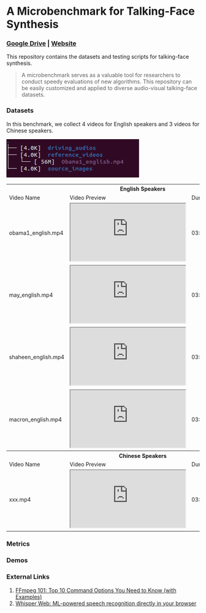 # A Microbenchmark for Talking-Face Synthesis
### [**Google Drive**](https://drive.google.com/drive/folders/1vBse3rgHd3JfTGNFXC-oUZs5DR9B5Mep?usp=sharing) | [**Website**](https://jason-cs18.github.io/awesome-avatar/benchmarks/)

This repository contains the datasets and testing scripts for talking-face synthesis.

> A microbenchmark serves as a valuable tool for researchers to conduct speedy evaluations of new algorithms. This repository can be easily customized and applied to diverse audio-visual talking-face datasets.

### Datasets
In this benchmark, we collect 4 videos for English speakers and 3 videos for Chinese speakers.

![File Structure](https://github.com/Jason-cs18/awesome-avatar/blob/main/benchmarks/assets/file_structure.png "Magic Gardens")

<!-- ![](https://github.com/Jason-cs18/awesome-avatar/blob/main/benchmarks/assets/file_structure.png) -->

<table>
	<tr>
	    <th colspan="5"><center>English Speakers</center></th>
	<!-- </tr > -->
    	<tr>
	    <td >Video Name</td>
	    <td>Video Preview</td>
	    <td>Duration</td>
        <td>Resolution</td>
        <td>Sentence</td>
	</tr >
    </tr >
    	<tr>
	    <td>obama1_english.mp4</td>
	    <td><iframe src="https://drive.google.com/file/d/1g-T1nvL0KqBkInIRVSSbOvmC1LiCB36o/preview"></iframe></td>
        <td>03:38.16</td>
        <td>450x450</td>
        <td>46</td>
	</tr >
    </tr >
    	<tr>
	    <td>may_english.mp4</td>
	    <td><iframe src="https://drive.google.com/file/d/1g-T1nvL0KqBkInIRVSSbOvmC1LiCB36o/preview"></iframe></td>
        <td>03:38.16</td>
        <td>450x450</td>
        <td>46</td>
	</tr >
    </tr >
    	<tr>
	    <td>shaheen_english.mp4</td>
	    <td><iframe src="https://drive.google.com/file/d/1tUU8yRM4mcwEhbuM-rt1MkH-xuYBS2Ar/preview"></iframe></td>
        <td>03:38.16</td>
        <td>450x450</td>
        <td>46</td>
	</tr >
    </tr >
    	<tr>
	    <td>macron_english.mp4</td>
	    <td><iframe src="https://drive.google.com/file/d/1jxu5SqluMDHFxT1R7dP1k4uWHHnnG9RK/preview"></iframe></td>
        <td>03:38.16</td>
        <td>450x450</td>
        <td>46</td>
	</tr >
    <tr>
	    <th colspan="5"><center>Chinese Speakers</center></th>
	<!-- </tr > -->
    	<tr>
	    <td >Video Name</td>
	    <td>Video Preview</td>
	    <td>Duration</td>
        <td>Resolution</td>
        <td>Sentence</td>
	</tr >
    </tr >
    	<tr>
	    <td>xxx.mp4</td>
	    <td><iframe src="https://drive.google.com/file/d/1y6m7zjUHWmL-0huWifD1MEoRrWXY6V5c/preview"></iframe></td>
        <td>03:38.16</td>
        <td>450x450</td>
        <td>xxx</td>
	</tr >
</table>

### Metrics
### Demos
### External Links
1. [FFmpeg 101: Top 10 Command Options You Need to Know (with Examples)](https://www.bannerbear.com/blog/ffmpeg-101-top-10-command-options-you-need-to-know-with-examples/)
2. [Whisper Web: ML-powered speech recognition directly in your browser](https://huggingface.co/spaces/Xenova/whisper-web)